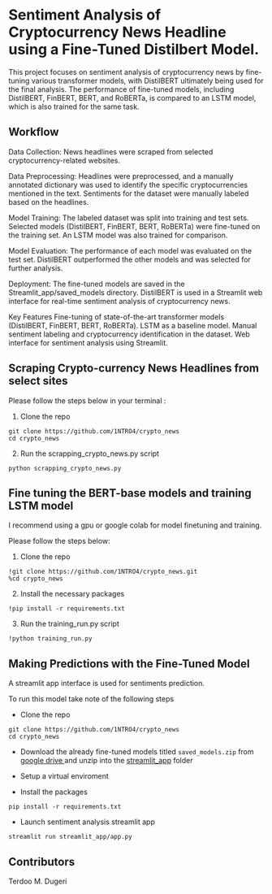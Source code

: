 
# Sentiment Analysis of Cryptocurrency News Headline using a Fine-Tuned Distilbert Model.
  
This project focuses on sentiment analysis of cryptocurrency news by fine-tuning various transformer models, with DistilBERT ultimately being used for the final analysis. The performance of fine-tuned models, including DistilBERT, FinBERT, BERT, and RoBERTa, is compared to an LSTM model, which is also trained for the same task.

## Workflow
Data Collection: News headlines were scraped from selected cryptocurrency-related websites.

Data Preprocessing: Headlines were preprocessed, and a manually annotated dictionary was used to identify the specific cryptocurrencies mentioned in the text. Sentiments for the dataset were manually labeled based on the headlines.

Model Training:  The labeled dataset was split into training and test sets. Selected models (DistilBERT, FinBERT, BERT, RoBERTa) were fine-tuned on the training set. An LSTM model was also trained for comparison.

Model Evaluation:
The performance of each model was evaluated on the test set.
DistilBERT outperformed the other models and was selected for further analysis.

Deployment: The fine-tuned models are saved in the Streamlit_app/saved_models directory. DistilBERT is used in a Streamlit web interface for real-time sentiment analysis of cryptocurrency news.

Key Features
Fine-tuning of state-of-the-art transformer models (DistilBERT, FinBERT, BERT, RoBERTa).
LSTM as a baseline model.
Manual sentiment labeling and cryptocurrency identification in the dataset.
Web interface for sentiment analysis using Streamlit.


## Scraping Crypto-currency News Headlines from select sites

 Please follow the steps below in your terminal : 

1. Clone the repo

```
git clone https://github.com/1NTRO4/crypto_news
cd crypto_news
```

2. Run the scrapping_crypto_news.py script

```
python scrapping_crypto_news.py
```


## Fine tuning the BERT-base models and training LSTM model

 I recommend using a gpu or google colab for model finetuning and training.

 Please follow the steps below: 

1. Clone the repo

```
!git clone https://github.com/1NTRO4/crypto_news.git
%cd crypto_news
```

2. Install the necessary packages

```
!pip install -r requirements.txt
```

3.  Run the training_run.py script

```
!python training_run.py
```

## Making Predictions with the Fine-Tuned Model


A streamlit app interface is used for sentiments prediction.

To run this model take note of the following steps

- Clone the repo

```
git clone https://github.com/1NTRO4/crypto_news
cd crypto_news
```

- Download the already fine-tuned models titled `saved_models.zip` from [google drive ](https://drive.google.com/file/d/1rmx9awq2AgnHI0noOBbcNRUdbfJqnMql/view?usp=sharing) and unzip into the [streamlit_app](streamlit_app/) folder

- Setup a virtual enviroment

- Install the packages

```
pip install -r requirements.txt
```

- Launch sentiment analysis streamlit app

```
streamlit run streamlit_app/app.py
```

## Contributors
Terdoo M. Dugeri






